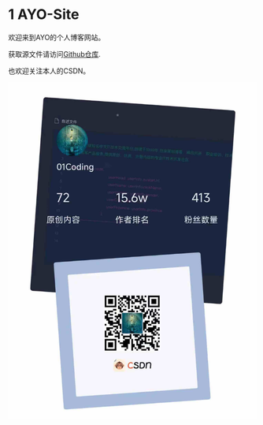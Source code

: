 # 1 AYO-Site

欢迎来到AYO的个人博客网站。

获取源文件请访问[Github仓库](https://github.com/AYO-Al/markdown).

也欢迎关注本人的CSDN。

![](image/README_time_1.jpg)

